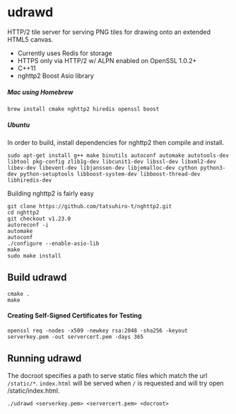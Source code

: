 # udrawd
HTTP/2 tile server for serving PNG tiles for drawing onto an extended HTML5 canvas.
* Currently uses Redis for storage
* HTTPS only via HTTP/2 w/ ALPN enabled on OpenSSL 1.0.2+
* C++11
* nghttp2 Boost Asio library

##### Mac using Homebrew

```brew install cmake nghttp2 hiredis openssl boost```

##### Ubuntu
In order to build, install dependencies for nghttp2 then compile and install.
```
sudo apt-get install g++ make binutils autoconf automake autotools-dev libtool pkg-config zlib1g-dev libcunit1-dev libssl-dev libxml2-dev libev-dev libevent-dev libjansson-dev libjemalloc-dev cython python3-dev python-setuptools libboost-system-dev libboost-thread-dev libhiredis-dev
```
Building nghttp2 is fairly easy
```
git clone https://github.com/tatsuhiro-t/nghttp2.git
cd nghttp2
git checkout v1.23.0
autoreconf -i
automake
autoconf
./configure --enable-asio-lib
make
sudo make install
```
## Build udrawd
```
cmake .
make
```

#### Creating Self-Signed Certificates for Testing
```
openssl req -nodes -x509 -newkey rsa:2048 -sha256 -keyout serverkey.pem -out servercert.pem -days 365
```
## Running udrawd
The docroot specifies a path to serve static files which match the url ```/static/*```.
```index.html``` will be served when ```/``` is requested and will try open <docroot>/static/index.html.
```
./udrawd <serverkey.pem> <servercert.pem> <docroot>
```
